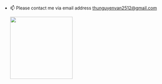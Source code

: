 

- 📫 Please contact me via email address thunguyenvan2512@gmail.com

  <img src="https://media1.tenor.com/m/e-LsbnNHQ5cAAAAd/catjam-cat-dancing.gif" width="200" height="200" />








